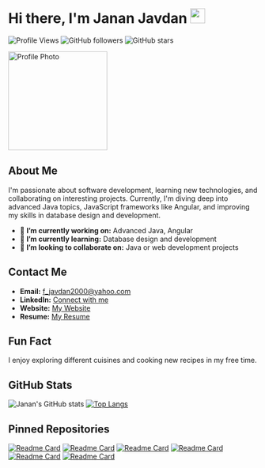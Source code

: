 # Hi there, I'm Janan Javdan <img src="https://media.giphy.com/media/hvRJCLFzcasrR4ia7z/giphy.gif" width="30px">

![Profile Views](https://komarev.com/ghpvc/?username=JananJavdan&color=blue)
![GitHub followers](https://img.shields.io/github/followers/JananJavdan?label=Follow&style=social)
![GitHub stars](https://img.shields.io/github/stars/JananJavdan?label=Stars&style=social)

<img src="https://jananjavdan.github.io/profile.jpg" alt="Profile Photo" width="200" />

## About Me
I'm passionate about software development, learning new technologies, and collaborating on interesting projects. Currently, I'm diving deep into advanced Java topics, JavaScript frameworks like Angular, and improving my skills in database design and development.

- 🔭 **I’m currently working on:** Advanced Java, Angular
- 🌱 **I’m currently learning:** Database design and development
- 👯 **I’m looking to collaborate on:** Java or web development projects

## Contact Me
- **Email:** [f_javdan2000@yahoo.com](mailto:f_javdan2000@yahoo.com)
- **LinkedIn:** [Connect with me](https://www.linkedin.com/in/yourprofile)
- **Website:** [My Website](https://jananjavdan.github.io/)
- **Resume:** [My Resume](https://jananjavdan.github.io/resume)

## Fun Fact
I enjoy exploring different cuisines and cooking new recipes in my free time.

## GitHub Stats
![Janan's GitHub stats](https://github-readme-stats.vercel.app/api?username=JananJavdan&show_icons=true&theme=tokyonight)
[![Top Langs](https://github-readme-stats.vercel.app/api/top-langs/?username=JananJavdan&layout=compact&theme=tokyonight)](https://github.com/anuraghazra/github-readme-stats)

## Pinned Repositories
[![Readme Card](https://github-readme-stats.vercel.app/api/pin/?username=JananJavdan&repo=AnimalShelterTestingJanan&theme=tokyonight)](https://github.com/JananJavdan/AnimalShelterTestingJanan)
[![Readme Card](https://github-readme-stats.vercel.app/api/pin/?username=JananJavdan&repo=IceCreamFlavorsTest&theme=tokyonight)](https://github.com/JananJavdan/IceCreamFlavorsTest)
[![Readme Card](https://github-readme-stats.vercel.app/api/pin/?username=JananJavdan&repo=JDBCProject4&theme=tokyonight)](https://github.com/JananJavdan/JDBCProject4)
[![Readme Card](https://github-readme-stats.vercel.app/api/pin/?username=JananJavdan&repo=MysqlProject2&theme=tokyonight)](https://github.com/JananJavdan/MysqlProject2)
[![Readme Card](https://github-readme-stats.vercel.app/api/pin/?username=JananJavdan&repo=WinkelProjectSQLJanan&theme=tokyonight)](https://github.com/JananJavdan/WinkelProjectSQLJanan)
[![Readme Card](https://github-readme-stats.vercel.app/api/pin/?username=JananJavdan&repo=JPA-CRUD&theme=tokyonight)](https://github.com/JananJavdan/JPA-CRUD)
